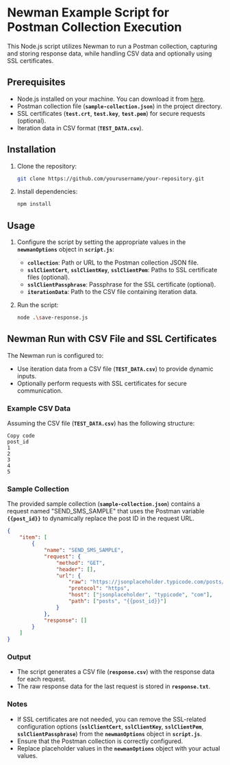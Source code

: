 # Newman Example Script for Postman Collection Execution

This Node.js script utilizes Newman to run a Postman collection, capturing and storing response data, while handling CSV data and optionally using SSL certificates.

## **Prerequisites**

- Node.js installed on your machine. You can download it from [here](https://nodejs.org/).
- Postman collection file (**`sample-collection.json`**) in the project directory.
- SSL certificates (**`test.crt`**, **`test.key`**, **`test.pem`**) for secure requests (optional).
- Iteration data in CSV format (**`TEST_DATA.csv`**).

## **Installation**

1. Clone the repository:
    
    ```bash
    git clone https://github.com/yourusername/your-repository.git
    ```
    
2. Install dependencies:
    
    ```bash
    npm install
    ```
    

## **Usage**

1. Configure the script by setting the appropriate values in the **`newmanOptions`** object in **`script.js`**:
    - **`collection`**: Path or URL to the Postman collection JSON file.
    - **`sslClientCert`**, **`sslClientKey`**, **`sslClientPem`**: Paths to SSL certificate files (optional).
    - **`sslClientPassphrase`**: Passphrase for the SSL certificate (optional).
    - **`iterationData`**: Path to the CSV file containing iteration data.
2. Run the script:
    
    ```bash
    node .\save-response.js
    ```
    

## **Newman Run with CSV File and SSL Certificates**

The Newman run is configured to:

- Use iteration data from a CSV file (**`TEST_DATA.csv`**) to provide dynamic inputs.
- Optionally perform requests with SSL certificates for secure communication.

### **Example CSV Data**

Assuming the CSV file (**`TEST_DATA.csv`**) has the following structure:

```
Copy code
post_id
1
2
3
4
5

```

### **Sample Collection**

The provided sample collection (**`sample-collection.json`**) contains a request named "SEND_SMS_SAMPLE" that uses the Postman variable **`{{post_id}}`** to dynamically replace the post ID in the request URL.

```json
{
	"item": [
		{
			"name": "SEND_SMS_SAMPLE",
			"request": {
				"method": "GET",
				"header": [],
				"url": {
					"raw": "https://jsonplaceholder.typicode.com/posts/{{post_id}}",
					"protocol": "https",
					"host": ["jsonplaceholder", "typicode", "com"],
					"path": ["posts", "{{post_id}}"]
				}
			},
			"response": []
		}
	]
}

```

### **Output**

- The script generates a CSV file (**`response.csv`**) with the response data for each request.
- The raw response data for the last request is stored in **`response.txt`**.

### **Notes**

- If SSL certificates are not needed, you can remove the SSL-related configuration options (**`sslClientCert`**, **`sslClientKey`**, **`sslClientPem`**, **`sslClientPassphrase`**) from the **`newmanOptions`** object in **`script.js`**.
- Ensure that the Postman collection is correctly configured.
- Replace placeholder values in the **`newmanOptions`** object with your actual values.